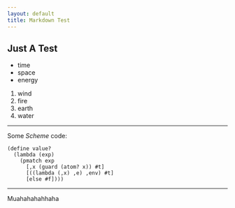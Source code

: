 ```yaml
---
layout: default
title: Markdown Test
---
```


Just A Test
-----------


* time
* space
* energy

1. wind
2. fire
3. earth
4. water


---------------------------------------

Some *Scheme* code:

    (define value?
      (lambda (exp)
        (pmatch exp
          [,x (guard (atom? x)) #t]
          [((lambda (,x) ,e) ,env) #t]
          [else #f])))

--------------------------

Muahahahahhaha
